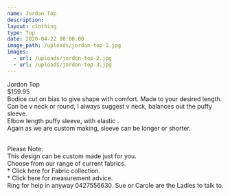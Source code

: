 ```yaml
---
name: Jordan Top
description:
layout: clothing
type: Top
date: 2020-04-22 00:00:00
image_path: /uploads/jordon-top-1.jpg
images:
  - url: /uploads/jordon-top-2.jpg
  - url: /uploads/jordon-top-3.jpg
---
```


Jordon Top<br>$159.95<br>Bodice cut on bias to give shape with comfort. Made to your desired length.<br>Can be v neck or round, I always suggest v neck, balances out the puffy sleeve.<br>Elbow length puffy sleeve, with elastic .&nbsp;<br>Again as we are custom making, sleeve can be longer or shorter.

<br>Please Note:<br>This design can be custom made just for you.<br>Choose from our range of current fabrics.<br>\* Click here for Fabric collection.<br>\* Click here for measurement advice.<br>Ring for help in anyway 0427556630. Sue or Carole are the Ladies to talk to.<br>&nbsp;

